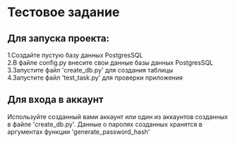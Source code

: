 # Тестовое задание

## Для запуска проекта:
1.Создайте пустую базу данных PostgresSQL<br/>
2.В файле config.py внесите свои данные базы данных PostgresSQL<br/>
3.Запустите файл 'create_db.py' для создания таблицы<br/>
4.Запустите файл 'test_task.py' для проверки приложения<br/>

## Для входа в аккаунт
Используйте созданный вами аккаунт или один из аккаунтов созданных в файле 'create_db.py'. Данные о паролях созданных хранятся в аргументах функции 'generate_password_hash'
